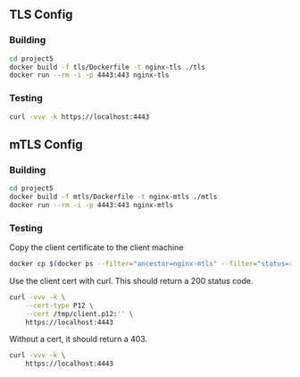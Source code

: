 ## TLS Config

### Building

```sh
cd project5
docker build -f tls/Dockerfile -t nginx-tls ./tls
docker run --rm -i -p 4443:443 nginx-tls
```

### Testing

```sh
curl -vvv -k https://localhost:4443
```

## mTLS Config

### Building

```sh
cd project5
docker build -f mtls/Dockerfile -t nginx-mtls ./mtls
docker run --rm -i -p 4443:443 nginx-mtls
```

### Testing

Copy the client certificate to the client machine

```sh
docker cp $(docker ps --filter="ancestor=nginx-mtls" --filter="status=running" -q):/EasyRSA-3.1.7/pki/private/client.p12 /tmp/client.p12
```

Use the client cert with curl. This should return a 200 status code.

```sh
curl -vvv -k \
    --cert-type P12 \
    --cert /tmp/client.p12:'' \
    https://localhost:4443
```

Without a cert, it should return a 403.

```sh
curl -vvv -k \
    https://localhost:4443
```
